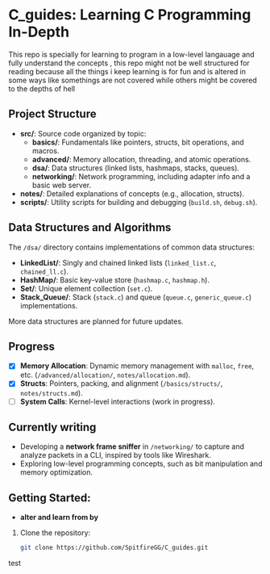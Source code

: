 # C_guides: Learning C Programming In-Depth
This repo is specially for learning to program in a low-level langauage and fully understand the concepts , this repo might not be well structured for reading because all the things i keep learning is for fun and is altered in some  ways like somethings are not covered while others might be covered to the depths of hell


## Project Structure

- **src/**: Source code organized by topic:
  - **basics/**: Fundamentals like pointers, structs, bit operations, and macros.
  - **advanced/**: Memory allocation, threading, and atomic operations.
  - **dsa/**: Data structures (linked lists, hashmaps, stacks, queues).
  - **networking/**: Network programming, including adapter info and a basic web server.
- **notes/**: Detailed explanations of concepts (e.g., allocation, structs).
- **scripts/**: Utility scripts for building and debugging (`build.sh`, `debug.sh`).

## Data Structures and Algorithms

The `/dsa/` directory contains implementations of common data structures:
- **LinkedList/**: Singly and chained linked lists (`linked_list.c`, `chained_ll.c`).
- **HashMap/**: Basic key-value store (`hashmap.c`, `hashmap.h`).
- **Set/**: Unique element collection (`set.c`).
- **Stack_Queue/**: Stack (`stack.c`) and queue (`queue.c`, `generic_queue.c`) implementations.

More data structures are planned for future updates.

## Progress

- [x] **Memory Allocation**: Dynamic memory management with `malloc`, `free`, etc. (`/advanced/allocation/`, `notes/allocation.md`).
- [x] **Structs**: Pointers, packing, and alignment (`/basics/structs/`, `notes/structs.md`).
- [ ] **System Calls**: Kernel-level interactions (work in progress).

## Currently writing

- Developing a **network frame sniffer** in `/networking/` to capture and analyze packets in a CLI, inspired by tools like Wireshark.
- Exploring low-level programming concepts, such as bit manipulation and memory optimization.

## Getting Started: 
- **alter and learn from  by**
1. Clone the repository:
   ```bash
   git clone https://github.com/SpitfireGG/C_guides.git
test
